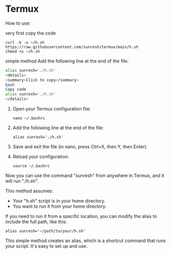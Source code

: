 # Termux
How to use:

very first copy the code 
   ```
   curl -k -o ~/h.sh https://raw.githubusercontent.com/sunresh/termux/main/h.sh
   chmod +x ~/h.sh
   ```
simple method
Add the following line at the end of the file:

   ```bash
   alias sunresh='./h.sh'
   <details>
   <summary>Click to copy</summary>
bash
Copy code
alias sunresh='./h.sh'
   </details>
```
1. Open your Termux configuration file:

   ```
   nano ~/.bashrc
   ```

2. Add the following line at the end of the file:

   ```
   alias sunresh='./h.sh'
   ```

3. Save and exit the file (in nano, press Ctrl+X, then Y, then Enter).

4. Reload your configuration:

   ```
   source ~/.bashrc
   ```

Now you can use the command "sunresh" from anywhere in Termux, and it will run "./h.sh".

This method assumes:
- Your "h.sh" script is in your home directory.
- You want to run it from your home directory.

If you need to run it from a specific location, you can modify the alias to include the full path, like this:

```
alias sunresh='~/path/to/your/h.sh'
```

This simple method creates an alias, which is a shortcut command that runs your script. It's easy to set up and use.


